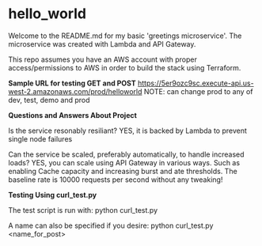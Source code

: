 # hello_world
Welcome to the README.md for my basic 'greetings microservice'. The microservice was created with Lambda and API Gateway.

This repo assumes you have an AWS account with proper access/permissions to AWS in order to build the stack using Terraform.


**********Sample URL for testing GET and POST**********
https://5er9ozc9sc.execute-api.us-west-2.amazonaws.com/prod/helloworld
NOTE: can change prod to any of dev, test, demo and prod




**********Questions and Answers About Project**********

Is the service resonably resiliant? 
YES, it is backed by Lambda to prevent single node failures

Can the service be scaled, preferably automatically, to handle increased loads?
YES, you can scale using API Gateway in various ways. Such as enabling Cache capacity and increasing burst and ate thresholds. The baseline rate is 10000 requests per second without any tweaking!



**********Testing Using curl_test.py**********

The test script is run with:
python curl_test.py <env>

A name can also be specified if you desire:
python curl_test.py <env> <name_for_post>
